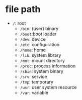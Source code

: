 # file path

- `/`: root
  - `/bin`: (user) binary
  - `/boot`:boot loader
  - `/dev`: device
  - `/etc`: configuration
  - `/home`: home
  - `/lib`: system library
  - `/mnt`: mount directory
  - `/proc`: process information
  - `/sbin`: system binary
  - `/srv`: service
  - `/tmp`: temporary
  - `/usr`: user system resource
  - `/var`: variable
